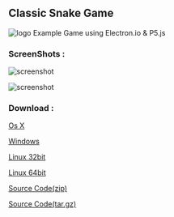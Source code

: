 
##  Classic Snake Game
![logo][logo]
 Example Game using Electron.io & P5.js

### ScreenShots :

![screenshot][ss1]

![screenshot][ss2]


### Download :

[Os X](https://github.com/alpcoskun/snake/releases/download/v0.6.0/snake_0.6.0_darwin.zip)

[Windows](https://github.com/alpcoskun/snake/releases/download/v0.6.0/snake_0.6.0_win32.exe)

[Linux 32bit](https://github.com/alpcoskun/snake/releases/download/v0.6.0/Snake_0.6.0_i386.deb)

[Linux 64bit](https://github.com/alpcoskun/snake/releases/download/v0.6.0/snake_0.6.0_amd64.deb)

[Source Code(zip)](https://github.com/alpcoskun/snake/archive/v0.6.0.zip)

[Source Code(tar.gz)](https://github.com/alpcoskun/snake/archive/v0.6.0.tar.gz)

[logo]: https://raw.githubusercontent.com/alpcoskun/snake/master/assets/snake256.png
[ss1]: {{site.baseurl}}/assets/ss.png
[ss2]: {{site.baseurl}}/assets/ss2.png
